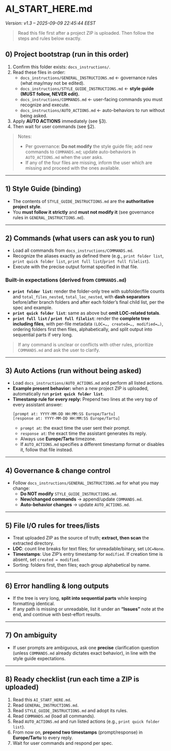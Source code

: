 # AI_START_HERE.md

_Version: v1.3 – 2025-09-09 22:45:44 EEST_







> Read this file first after a project ZIP is uploaded. Then follow the steps and rules below exactly.

## 0) Project bootstrap (run in this order)
1. Confirm this folder exists: `docs_instructions/`.
2. Read these files in order:
   - `docs_instructions/GENERAL_INSTRUCTIONS.md`  ← governance rules (what may/may not be edited).
   - `docs_instructions/STYLE_GUIDE_INSTRUCTIONS.md` ← **style guide (MUST follow, NEVER edit).**
   - `docs_instructions/COMMANDS.md` ← user-facing commands you must recognize and execute.
   - `docs_instructions/AUTO_ACTIONS.md` ← auto-behaviors to run without being asked.
3. Apply **AUTO ACTIONS** immediately (see §3).
4. Then wait for user commands (see §2).

> Notes:
> - Per governance: **Do not modify** the style guide file; add new commands to `COMMANDS.md`; update auto-behaviors in `AUTO_ACTIONS.md` when the user asks.
> - If any of the four files are missing, inform the user which are missing and proceed with the ones available.

---

## 1) Style Guide (binding)
- The contents of `STYLE_GUIDE_INSTRUCTIONS.md` are the **authoritative project style**.
- You **must follow it strictly** and **must not modify it** (see governance rules in `GENERAL_INSTRUCTIONS.md`).

---

## 2) Commands (what users can ask you to run)
- Load all commands from `docs_instructions/COMMANDS.md`.
- Recognize the aliases exactly as defined there (e.g., `print folder list`, `print quick folder list`, `print full list`/`print full filelist`).
- Execute with the precise output format specified in that file.

### Built-in expectations (derived from `COMMANDS.md`)
- **`print folder list`**: render the folder-only tree with subfolder/file counts and `total_files_nested`, `total_loc_nested`, with **dash separators** before/after branch folders and after each folder’s final child list, per the spec and example.
- **`print quick folder list`**: same as above but **omit LOC-related totals**.
- **`print full list` / `print full filelist`**: render the **complete tree including files**, with per-file metadata `(LOC=…, created=…, modified=…)`, ordering folders first then files, alphabetically, and split output into sequential parts if very long.

> If any command is unclear or conflicts with other rules, prioritize `COMMANDS.md` and ask the user to clarify.

---

## 3) Auto Actions (run without being asked)
- Load `docs_instructions/AUTO_ACTIONS.md` and perform all listed actions.
- **Example present behavior:** when a new project ZIP is uploaded, automatically run **`print quick folder list`**.
- **Timestamp rule for every reply:** Prepend two lines at the very top of every assistant answer:
  ```
  [prompt at: YYYY-MM-DD HH:MM:SS Europe/Tartu]
  [response at: YYYY-MM-DD HH:MM:SS Europe/Tartu]
  ```
  - `prompt at`: the exact time the user sent their prompt.
  - `response at`: the exact time the assistant generates its reply.
  - Always use **Europe/Tartu** timezone.
  - If `AUTO_ACTIONS.md` specifies a different timestamp format or disables it, follow that file instead.

---

## 4) Governance & change control
- Follow `docs_instructions/GENERAL_INSTRUCTIONS.md` for what you may change:
  - **Do NOT modify** `STYLE_GUIDE_INSTRUCTIONS.md`.
  - **New/changed commands** → append/update `COMMANDS.md`.
  - **Auto-behavior changes** → update `AUTO_ACTIONS.md`.

---

## 5) File I/O rules for trees/lists
- Treat uploaded ZIP as the source of truth; **extract, then scan** the extracted directory.
- **LOC**: count line breaks for text files; for unreadable/binary, set `LOC=None`.
- **Timestamps**: Use ZIP’s entry timestamp for `modified`. If creation time is absent, set `created = modified`.
- Sorting: folders first, then files; each group alphabetical by name.

---

## 6) Error handling & long outputs
- If the tree is very long, **split into sequential parts** while keeping formatting identical.
- If any path is missing or unreadable, list it under an **“Issues”** note at the end, and continue with best-effort results.

---

## 7) On ambiguity
- If user prompts are ambiguous, ask one **precise** clarification question (unless `COMMANDS.md` already dictates exact behavior), in line with the style guide expectations.

---

## 8) Ready checklist (run each time a ZIP is uploaded)
1. Read this `AI_START_HERE.md`.
2. Read `GENERAL_INSTRUCTIONS.md`.
3. Read `STYLE_GUIDE_INSTRUCTIONS.md` and adopt its rules.
4. Read `COMMANDS.md` (load all commands).
5. Read `AUTO_ACTIONS.md` and run listed actions (e.g., `print quick folder list`).
6. From now on, **prepend two timestamps** (prompt/response) in **Europe/Tartu** to every reply.
7. Wait for user commands and respond per spec.
